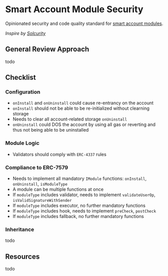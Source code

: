 # Smart Account Module Security

Opinionated security and code quality standard for [smart account modules](https://blog.rhinestone.wtf/wtf-is-modular-account-abstraction-7f1621604812).

_Inspire by [Solcurity](https://github.com/transmissions11/solcurity)_

## General Review Approach

todo

## Checklist

### Configuration

- `onInstall` and `onUninstall` could cause re-entrancy on the account
- `onInstall` should not be able to be re-initialized without clearning storage
- Needs to clear all account-related storage `onUninstall`
- `onUninstall` could DOS the account by using all gas or reverting and thus not being able to be uninstalled

### Module Logic

- Validators should comply with `ERC-4337` rules

### Compliance to ERC-7579

- Needs to implement all mandatory `IModule` functions: `onInstall`, `onUninstall`, `isModuleType`
- A module can be multiple functions at once
- If `moduleType` includes validator, needs to implement `validateUserOp`, `isValidSignatureWithSender`
- If `moduleType` includes executor, no further mandatory functions
- If `moduleType` includes hook, needs to implement `preCheck`, `postCheck`
- If `moduleType` includes fallback, no further mandatory functions

### Inheritance

todo

## Resources

todo
